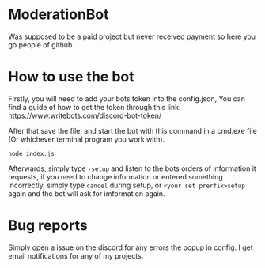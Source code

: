 # ModerationBot
Was supposed to be a paid project but never received payment so here you go people of github

# How to use the bot

Firstly, you will need to add your bots token into the config.json, You can find a guide of how to get the token through this link: https://www.writebots.com/discord-bot-token/

After that save the file, and start the bot with this command in a cmd.exe file (Or whichever terminal program you work with).

`node index.js`

Afterwards, simply type `-setup` and listen to the bots orders of information it requests, if you need to change information
or entered something incorrectly, simply type `cancel` during setup, or `<your set prerfix>setup` again and the bot will ask for imformation
again.

# Bug reports

Simply open a issue on the discord for any errors the popup in config. I get email notifications for any of my projects.
